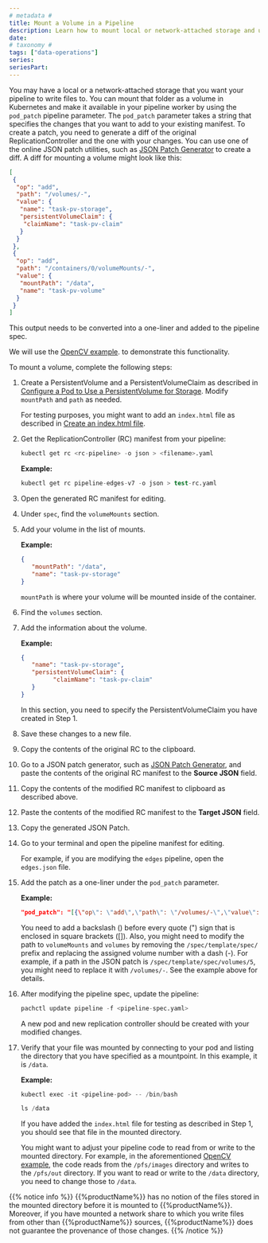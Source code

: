 ```yaml
---
# metadata # 
title: Mount a Volume in a Pipeline
description: Learn how to mount local or network-attached storage and use its data in pipelines
date: 
# taxonomy #
tags: ["data-operations"]
series:
seriesPart:
---
```


You may have a local or a network-attached storage that you want your
pipeline to write files to.
You can mount that folder as a volume in Kubernetes
and make it available in your pipeline worker by using the
`pod_patch` pipeline parameter.
The `pod_patch` parameter takes a string that specifies the changes
that you want to add to your existing manifest. To create
a patch, you need to generate a diff of the original ReplicationController
and the one with your changes. You can use one of the online JSON patch
utilities, such as [JSON Patch Generator](https://extendsclass.com/json-patch.html)
to create a diff. A diff for mounting a volume might look like this:

```json
[
 {
  "op": "add",
  "path": "/volumes/-",
  "value": {
   "name": "task-pv-storage",
   "persistentVolumeClaim": {
    "claimName": "task-pv-claim"
   }
  }
 },
 {
  "op": "add",
  "path": "/containers/0/volumeMounts/-",
  "value": {
   "mountPath": "/data",
   "name": "task-pv-volume"
  }
 }
]
```

This output needs to be converted into a one-liner and added to the
pipeline spec.

We will use the [OpenCV example](../../../getting-started/beginner-tutorial/).
to demonstrate this functionality.

To mount a volume, complete the following steps:

1. Create a PersistentVolume and a PersistentVolumeClaim as
described in [Configure a Pod to Use a PersistentVolume for Storage](https://kubernetes.io/docs/tasks/configure-pod-container/configure-persistent-volume-storage/). Modify `mountPath` and `path` as needed.

      For testing purposes, you might want to add an `index.html`
      file as described in [Create an index.html file](https://kubernetes.io/docs/tasks/configure-pod-container/configure-persistent-volume-storage/#create-an-index-html-file-on-your-node).

1. Get the ReplicationController (RC) manifest from your pipeline:

      ```s
      kubectl get rc <rc-pipeline> -o json > <filename>.yaml
      ```

      **Example:**

      ```s
      kubectl get rc pipeline-edges-v7 -o json > test-rc.yaml
      ```

1. Open the generated RC manifest for editing.
1. Under `spec`, find the `volumeMounts` section.
1. Add your volume in the list of mounts. 

      **Example:**

      ```json
      {
         "mountPath": "/data",
         "name": "task-pv-storage"
      }
      ```

      `mountPath` is where your volume will be mounted inside of the
      container.

1. Find the `volumes` section.
1. Add the information about the volume.

      **Example:**

      ```json
      {
         "name": "task-pv-storage",
         "persistentVolumeClaim": {
               "claimName": "task-pv-claim"
         }
      }
      ```

      In this section, you need to specify the PersistentVolumeClaim you have
      created in Step 1.

1. Save these changes to a new file.
1. Copy the contents of the original RC to the clipboard.
1. Go to a JSON patch generator, such as [JSON Patch Generator](https://extendsclass.com/json-patch.html),
and paste the contents of the original RC manifest to the **Source JSON**
field.
1. Copy the contents of the modified RC manifest to clipboard
as described above.
1. Paste the contents of the modified RC manifest to the **Target JSON**
field.
1. Copy the generated JSON Patch.
1. Go to your terminal and open the pipeline manifest for editing.

      For example, if you are modifying the `edges` pipeline, open the
      `edges.json` file.

1. Add the patch as a one-liner under the `pod_patch` parameter.

      **Example:**

      ```json
      "pod_patch": "[{\"op\": \"add\",\"path\": \"/volumes/-\",\"value\": {\"name\": \"task-pv-storage\",\"persistentVolumeClaim\": {\"claimName\": \"task-pv-claim\"}}}, {\"op\": \"add\",\"path\": \"/containers/0/volumeMounts/-\",\"value\": {\"mountPath\": \"/data\",\"name\": \"task-pv-storage\"}}]"
      ```

      You need to add a backslash (\) before every quote (") sign
      that is enclosed in square brackets ([]). Also, you might need
      to modify the path to `volumeMounts` and `volumes` by removing
      the `/spec/template/spec/` prefix and replacing the assigned
      volume number with a dash (-). For example, if a
      path in the JSON patch is `/spec/template/spec/volumes/5`, you
      might need to replace it with `/volumes/-`. See the example
      above for details.

1. After modifying the pipeline spec, update the pipeline:

      ```s
      pachctl update pipeline -f <pipeline-spec.yaml>
      ```

      A new pod and new replication controller should be created with
      your modified changes.

1. Verify that your file was mounted by connecting to your pod and
listing the directory that you have specified as a mountpoint. In this
example, it is `/data`.

      **Example:**

      ```s
      kubectl exec -it <pipeline-pod> -- /bin/bash
      ```

      ```s
      ls /data
      ```

      If you have added the `index.html` file for testing as described
      in Step 1, you should see that file in the mounted directory.

      You might want to adjust your pipeline code to read from or write to
      the mounted directory. For example, in the aforementioned
      [OpenCV example](https://docs.pachyderm.com/latest/getting-started/beginner-tutorial/#create-a-pipeline),
      the code reads from the `/pfs/images` directory and writes to the
      `/pfs/out` directory. If you want to read or write to the `/data`
      directory, you need to change those to `/data`.

{{% notice info %}}
{{%productName%}} has no notion of the files stored in the mounted directory before it is mounted to {{%productName%}}. Moreover, if you have mounted a network share to which you write files from other than {{%productName%}} sources, {{%productName%}} does not guarantee the provenance of those changes.
{{% /notice %}}

